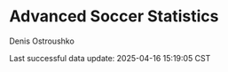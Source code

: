 # Advanced Soccer Statistics
Denis Ostroushko

<!-- gfm -->

Last successful data update: 2025-04-16 15:19:05 CST

